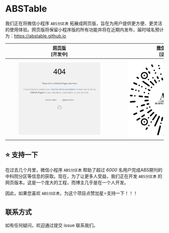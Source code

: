 # ABSTable
我们正在将微信小程序 `ABS分区表` 拓展成网页版，旨在为用户提供更方便、更灵活的使用体验。网页版将保留小程序版的所有功能并将在近期内发布，届时域名预计为：https://abstable.github.io


| <div style="width:330px">[网页版](https://ccfddl.top/) <br> [开发中] </div> | <div style="width:330px">[微信小程序](https://github.com/ccfddl/ccf-deadlines/tree/main/cli) <br> [运行中] </div> |
| :----: | :----: |
| <img src=".readme_assets/screenshot_website.png" width="260px"/> | <img src=".readme_assets/abs_mini-program.jpg" width="250px"/> |

## ⭐ 支持一下
在过去几个月里，微信小程序 `ABS分区表` 帮助了超过 *6000* 名用户完成ABS期刊的中科院分区等信息的获取。现在，为了让更多人受益，我们正在开发 `ABS分区表` 的网页版本。这是一个庞大的工程，而博主几乎是在一个人开发。

因此，如果您喜欢 `ABS分区表`，为这个项目点赞加星⭐支持一下！！！

## 联系方式
如有任何疑问，欢迎通过提交 issue 联系我们。
